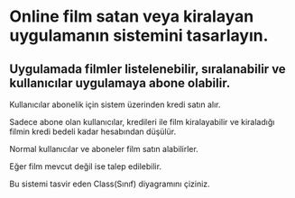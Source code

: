 # Online film satan veya kiralayan uygulamanın sistemini tasarlayın.

## Uygulamada filmler listelenebilir, sıralanabilir ve kullanıcılar uygulamaya abone olabilir.

Kullanıcılar abonelik için sistem üzerinden kredi satın alır.

Sadece abone olan kullanıcılar, kredileri ile film kiralayabilir ve kiraladığı filmin kredi bedeli kadar hesabından düşülür.

Normal kullanıcılar ve aboneler film satın alabilirler.

Eğer film mevcut değil ise talep edilebilir.

Bu sistemi tasvir eden Class(Sınıf) diyagramını çiziniz.
